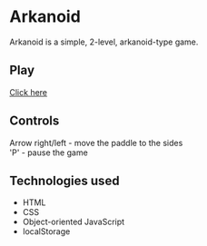 # Arkanoid
Arkanoid is a simple, 2-level, arkanoid-type game. 
## Play
[Click here](https://krywa5.github.io/arkanoid/)
## Controls
Arrow right/left - move the paddle to the sides <br>
'P' - pause the game
## Technologies used
* HTML
* CSS
* Object-oriented JavaScript
* localStorage
